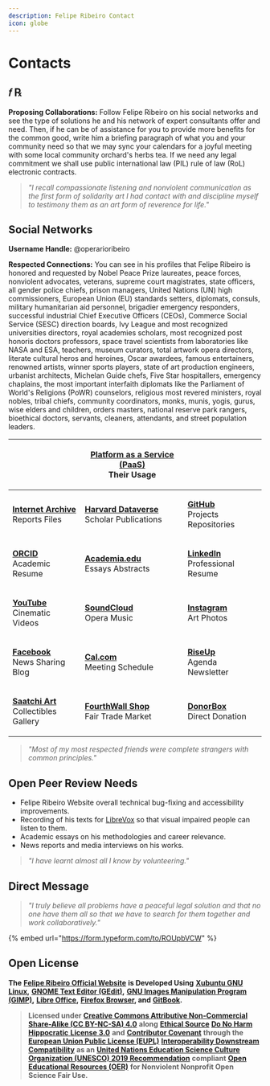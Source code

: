 ```yaml
---
description: Felipe Ribeiro Contact
icon: globe
---
```


# Contacts

## 𝑓 ℞

**Proposing Collaborations:** Follow Felipe Ribeiro on his social networks and see the type of solutions he and his network of expert consultants offer and need. Then, if he can be of assistance for you to provide more benefits for the common good, write him a briefing paragraph of what you and your community need so that we may sync your calendars for a joyful meeting with some local community orchard's herbs tea. If we need any legal commitment we shall use public international law (PIL) rule of law (RoL) electronic contracts.

> _"I recall compassionate listening and nonviolent communication as the first form of solidarity art I had contact with and discipline myself to testimony them as an art form of reverence for life."_

## Social Networks

**Username Handle:** @operarioribeiro

**Respected Connections:** You can see in his profiles that Felipe Ribeiro is honored and requested by Nobel Peace Prize laureates, peace forces, nonviolent advocates, veterans, supreme court magistrates, state officers, all gender police chiefs, prison managers, United Nations (UN) high commissioners, European Union (EU) standards setters, diplomats, consuls, military humanitarian aid personnel, brigadier emergency responders, successful industrial Chief Executive Officers (CEOs), Commerce Social Service (SESC) direction boards, Ivy League and most recognized universities directors, royal academies scholars, most recognized post honoris doctors professors, space travel scientists from laboratories like NASA and ESA, teachers, museum curators, total artwork opera directors, literate cultural heros and heroines, Oscar awardees, famous entertainers, renowned artists, winner sports players, state of art production engineers, urbanist architects, Michelan Guide chefs, Five Star hospitallers, emergency chaplains, the most important interfaith diplomats like the Parliament of World's Religions (PoWR) counselors, religious most revered ministers, royal nobles, tribal chiefs, community coordinators, monks, munis, yogis, gurus, wise elders and children, orders masters, national reserve park rangers, bioethical doctors, servants, cleaners, attendants, and street population leaders.

|                                                                                                                      | <p><a href="https://en.wikipedia.org/wiki/Platform_as_a_service"><strong>Platform as a Service (PaaS)</strong></a><br>Their Usage</p>    |                                                                                                                     |
| -------------------------------------------------------------------------------------------------------------------- | ---------------------------------------------------------------------------------------------------------------------------------------- | ------------------------------------------------------------------------------------------------------------------- |
| <p><a href="https://archive.org/details/@operarioribeiro"><strong>Internet Archive</strong></a><br>Reports Files</p> | <p><a href="https://dataverse.harvard.edu/dataverse/operarioribeiro/"><strong>Harvard Dataverse</strong></a><br>Scholar Publications</p> | <p><a href="https://github.com/operarioribeiro"><strong>GitHub</strong></a><br>Projects Repositories</p>            |
| <p><a href="https://orcid.org/0000-0003-1907-1880"><strong>ORCID</strong></a><br>Academic Resume</p>                 | <p><a href="https://united-nations.academia.edu/operarioribeiro"><strong>Academia.edu</strong></a><br>Essays Abstracts</p>               | <p><a href="https://linkedin.com/in/operarioribeiro"><strong>LinkedIn</strong></a><br>Professional Resume</p>       |
| <p><a href="https://www.youtube.com/@operarioribeiro"><strong>YouTube</strong></a><br>Cinematic Videos</p>           | <p><a href="https://soundcloud.com/operarioribeiro"><strong>SoundCloud</strong></a><br>Opera Music</p>                                   | <p><a href="https://instagram.com/operarioribeiro"><strong>Instagram</strong></a><br>Art Photos</p>                 |
| <p><a href="https://facebook.com/operarioribeiro"><strong>Facebook</strong></a><br>News Sharing Blog</p>             | <p><a href="https://cal.com/operarioribeiro"><strong>Cal.com</strong></a><br>Meeting Schedule</p>                                        | <p><a href="https://lists.riseup.net/www/info/operarioribeiro"><strong>RiseUp</strong></a><br>Agenda Newsletter</p> |
| <p><a href="https://www.saatchiart.com/operarioribeiro"><strong>Saatchi Art</strong></a><br>Collectibles Gallery</p> | <p><a href="https://operarioribeiro-shop.fourthwall.com/"><strong>FourthWall Shop</strong></a><br>Fair Trade Market</p>                  | <p><a href="https://donorbox.org/operarioribeiro"><strong>DonorBox</strong></a><br>Direct Donation</p>              |

> _"Most of my most respected friends were complete strangers with common principles."_

## Open Peer Review Needs

* Felipe Ribeiro Website overall technical bug-fixing and accessibility improvements.
* Recording of his texts for [LibreVox](https://librivox.org/pages/volunteer-for-librivox/) so that visual impaired people can listen to them.
* Academic essays on his methodologies and career relevance.
* News reports and media interviews on his works.

> _"I have learnt almost all I know by volunteering."_

## Direct Message

> _"I truly believe all problems have a peaceful legal solution and that no one have them all so that we have to search for them together and work collaboratively."_

{% embed url="https://form.typeform.com/to/ROUpbVCW" %}

## Open License

**The** [**Felipe Ribeiro Official Website**](https://operarioribeiro.gitbook.io/) **is Developed Using** [**Xubuntu GNU Linux**](https://xubuntu.org/)**,** [**GNOME Text Editor (GEdit)**](https://gedit-text-editor.org/)**,** [**GNU Images Manipulation Program (GIMP)**](https://gimp.org/)**,** [**Libre Office**](https://libreoffice.org/)**,** [**Firefox Browser**](https://mozilla.org/firefox)**, and** [**GitBook**](https://gitbook.com/)**.**

> **Licensed under** [**Creative Commons Attributive Non-Commercial Share-Alike (CC BY-NC-SA) 4.**](https://creativecommons.org/licenses/by-nc-sa/4.0)[**0**](https://creativecommons.org/licenses/by-nc-sa/4.0) **along** [**Ethical Source**](https://ethicalsource.dev/) [**Do No Harm Hippocratic**](https://firstdonoharm.dev/)[ **License 3.0**](https://firstdonoharm.dev/) **and** [**Contributor Covenant**](https://contributor-covenant.org/) **through the** [**European Union Public License (EUPL)**](https://commission.europa.eu/about/departments-and-executive-agencies/digital-services/open-source-strategy-history/european-union-public-licence_en) [**Interoperability Downstream Compatibility**](https://interoperable-europe.ec.europa.eu/collection/eupl/how-use-eupl) **as an** [**United Nations Education Science Culture Organization (UNESCO) 2019 Recommendation**](https://unesdoc.unesco.org/ark:/48223/pf0000383205?posInSet=11\&queryId=c113a623-2bd5-45ce-a4aa-ea2389aa5e95) **compliant** [**Open Educational Resources (OER)**](https://www.unesco.org/en/open-educational-resources) **for Nonviolent Nonprofit Open Science Fair Use.**
